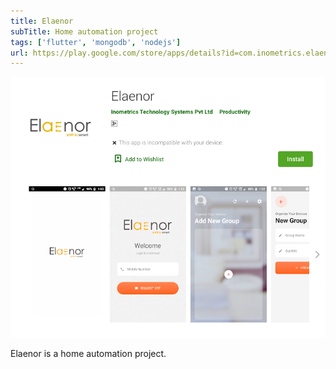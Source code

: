 ```yaml
---
title: Elaenor
subTitle: Home automation project
tags: ['flutter', 'mongodb', 'nodejs']
url: https://play.google.com/store/apps/details?id=com.inometrics.elaenor&hl=en
---
```


![Elaenor](elaenor.jpg)

Elaenor is a home automation project.

